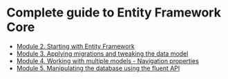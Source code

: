 # Complete guide to Entity Framework Core

* [Module 2. Starting with Entity Framework](Module_02.md)
* [Module 3. Applying migrations and tweaking the data model](Module_03.md)
* [Module 4. Working with multiple models - Navigation properties](Module_04.md)
* [Module 5. Manipulating the database using the fluent API](Module_05.md)
